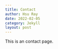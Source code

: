 ```yaml
---
title: Contact
author: Hsu Ray
date: 2022-02-05
category: Jekyll
layout: post
---
```


This is an contact page.
